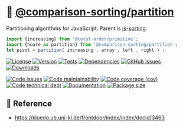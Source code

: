 :cake:
[@comparison-sorting/partition](https://comparison-sorting.github.io/partition)
==

Partitioning algorithms for JavaScript. Parent is
[js-sorting](https://github.com/make-github-pseudonymous-again/js-sorting).

```js
import {increasing} from '@total-order/primitive';
import {hoare as partition} from '@comparison-sorting/partition';
let pivot = partition( increasing , array , left , right ) ;
```

[![License](https://img.shields.io/github/license/comparison-sorting/partition.svg)](https://raw.githubusercontent.com/comparison-sorting/partition/main/LICENSE)
[![Version](https://img.shields.io/npm/v/@comparison-sorting/partition.svg)](https://www.npmjs.org/package/@comparison-sorting/partition)
[![Tests](https://img.shields.io/github/actions/workflow/status/comparison-sorting/partition/ci.yml?branch=main&event=push&label=tests)](https://github.com/comparison-sorting/partition/actions/workflows/ci.yml?query=branch:main)
[![Dependencies](https://img.shields.io/librariesio/github/comparison-sorting/partition.svg)](https://github.com/comparison-sorting/partition/network/dependencies)
[![GitHub issues](https://img.shields.io/github/issues/comparison-sorting/partition.svg)](https://github.com/comparison-sorting/partition/issues)
[![Downloads](https://img.shields.io/npm/dm/@comparison-sorting/partition.svg)](https://www.npmjs.org/package/@comparison-sorting/partition)

[![Code issues](https://img.shields.io/codeclimate/issues/comparison-sorting/partition.svg)](https://codeclimate.com/github/comparison-sorting/partition/issues)
[![Code maintainability](https://img.shields.io/codeclimate/maintainability/comparison-sorting/partition.svg)](https://codeclimate.com/github/comparison-sorting/partition/trends/churn)
[![Code coverage (cov)](https://img.shields.io/codecov/c/gh/comparison-sorting/partition/main.svg)](https://codecov.io/gh/comparison-sorting/partition)
[![Code technical debt](https://img.shields.io/codeclimate/tech-debt/comparison-sorting/partition.svg)](https://codeclimate.com/github/comparison-sorting/partition/trends/technical_debt)
[![Documentation](https://comparison-sorting.github.io/partition/badge.svg)](https://comparison-sorting.github.io/partition/source.html)
[![Package size](https://img.shields.io/bundlephobia/minzip/@comparison-sorting/partition)](https://bundlephobia.com/result?p=@comparison-sorting/partition)

## :scroll: Reference

  - https://kluedo.ub.uni-kl.de/frontdoor/index/index/docId/3463

